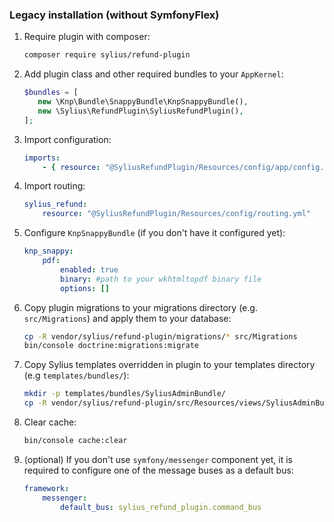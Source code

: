 ### Legacy installation (without SymfonyFlex)

1. Require plugin with composer:

    ```bash
    composer require sylius/refund-plugin
    ```

2. Add plugin class and other required bundles to your `AppKernel`:

    ```php
    $bundles = [
       new \Knp\Bundle\SnappyBundle\KnpSnappyBundle(),
       new \Sylius\RefundPlugin\SyliusRefundPlugin(),
    ];
    ```

3. Import configuration:

    ```yaml
    imports:
        - { resource: "@SyliusRefundPlugin/Resources/config/app/config.yml" }
    ```
4. Import routing:

    ````yaml
    sylius_refund:
        resource: "@SyliusRefundPlugin/Resources/config/routing.yml"
    ````

5. Configure `KnpSnappyBundle` (if you don't have it configured yet):

    ````yaml
    knp_snappy:
        pdf:
            enabled: true
            binary: #path to your wkhtmltopdf binary file
            options: []
    ````
    
6. Copy plugin migrations to your migrations directory (e.g. `src/Migrations`) and apply them to your database:

    ```bash
    cp -R vendor/sylius/refund-plugin/migrations/* src/Migrations
    bin/console doctrine:migrations:migrate
    ```

7. Copy Sylius templates overridden in plugin to your templates directory (e.g `templates/bundles/`):

    ```bash
    mkdir -p templates/bundles/SyliusAdminBundle/
    cp -R vendor/sylius/refund-plugin/src/Resources/views/SyliusAdminBundle/* templates/bundles/SyliusAdminBundle/
    ```

8. Clear cache:

    ```bash
    bin/console cache:clear
    ```

9. (optional) If you don't use `symfony/messenger` component yet, it is required to configure one of the message buses as a default bus:

    ```yaml
    framework:
        messenger:
            default_bus: sylius_refund_plugin.command_bus
    ```
